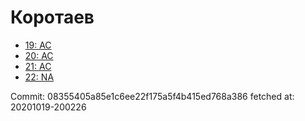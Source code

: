 # Коротаев
- [19: AC](19.md)
- [20: AC](20.md)
- [21: AC](21.md)
- [22: NA](22.md)

Commit: 08355405a85e1c6ee22f175a5f4b415ed768a386
 fetched at: 20201019-200226
